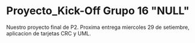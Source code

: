 # Proyecto_Kick-Off Grupo 16 "NULL"

Nuestro proyecto final de P2.
Proxima entrega miercoles 29 de setiembre, aplicacion de tarjetas CRC y UML.
